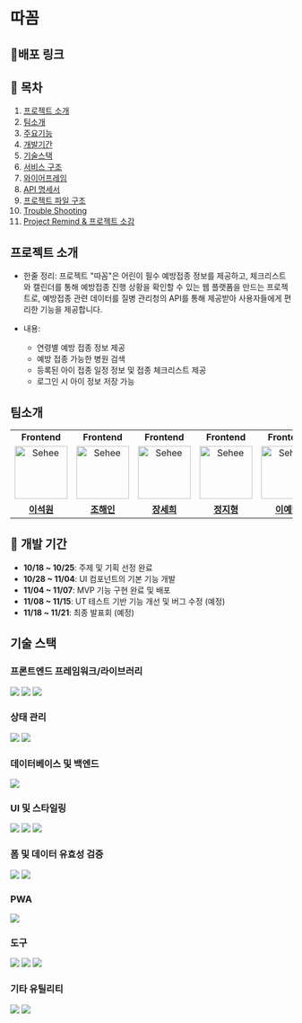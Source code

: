 # 따꼼

## 🔗배포 링크

## 📖 목차
1. [프로젝트 소개](#-프로젝트-소개)
2. [팀소개](#-팀소개)
3. [주요기능](#-주요기능)
4. [개발기간](#%EF%B8%8F-개발기간)
5. [기술스택](#%EF%B8%8F-기술스택)
6. [서비스 구조](#-서비스-구조)
7. [와이어프레임](#-와이어프레임)
8. [API 명세서](#-api-명세서)
9. [프로젝트 파일 구조](#-프로젝트-파일-구조)
10. [Trouble Shooting](#-trouble-shooting)
11. [Project Remind & 프로젝트 소감](#-project-remind--프로젝트-소감)

## 프로젝트 소개
- 한줄 정리: 프로젝트 "따꼼"은 어린이 필수 예방접종 정보를 제공하고, 체크리스트와 캘린더를 통해 예방접종 진행 상황을 확인할 수 있는 웹 플랫폼을 만드는 프로젝트로, 예방접종 관련 데이터를 질병 관리청의 API를 통해 제공받아 사용자들에게 편리한 기능을 제공합니다.

- 내용:
    - 연령별 예방 접종 정보 제공
    - 예방 접종 가능한 병원 검색
    - 등록된 아이 접종 일정 정보 및 접종 체크리스트 제공
    - 로그인 시 아이 정보 저장 가능
 
## 팀소개
<table>
   <tr>
    <td align="center"><b>Frontend</b></td>
    <td align="center"><b>Frontend</b></td>
    <td align="center"><b>Frontend</b></td>
    <td align="center"><b>Frontend</b></td>
     <td align="center"><b>Frontend</b></td>
    <td align="center"><b>Designer</b></td>
  </tr>
  <tr>
    <td align="center"><img width="94" alt="Sehee" src="https://github.com/user-attachments/assets/58793047-dde4-45c4-bc31-d1473935864f"></td>
    <td align="center"><img width="94" alt="Sehee" src="https://github.com/user-attachments/assets/58793047-dde4-45c4-bc31-d1473935864f"></td>
    <td align="center"><img width="94" alt="Sehee" src="https://github.com/user-attachments/assets/58793047-dde4-45c4-bc31-d1473935864f"></td>
    <td align="center"><img width="94" alt="Sehee" src="https://github.com/user-attachments/assets/58793047-dde4-45c4-bc31-d1473935864f"></td>
    <td align="center"><img width="94" alt="Sehee" src="https://github.com/user-attachments/assets/58793047-dde4-45c4-bc31-d1473935864f"></td>
     <td align="center"><img width="94" alt="Sehee" src="https://github.com/user-attachments/assets/58793047-dde4-45c4-bc31-d1473935864f"></td>
  </tr>


  <tr>
    <td align="center"><b><a href="https://github.com/seokwon27">이석원</a></b></td>
    <td align="center"><b><a href="https://github.com/joycie416">조해인</a></b></td>
    <td align="center"><b><a href="https://github.com/sehee-jang">장세희</a></b></td>
    <td align="center"><b><a href="https://github.com/stopbrother">정지형</a></b></td>
    <td align="center"><b><a href="https://github.com/leeyeram84">이예람</a></b></td>
    <td align="center"><b><a href="">전수빈</a></b></td>
  </tr>
</table>

## 📅 개발 기간
- **10/18 ~ 10/25**: 주제 및 기획 선정 완료
- **10/28 ~ 11/04**: UI 컴포넌트의 기본 기능 개발
- **11/04 ~ 11/07**: MVP 기능 구현 완료 및 배포
- **11/08 ~ 11/15**: UT 테스트 기반 기능 개선 및 버그 수정 (예정)
- **11/18 ~ 11/21**: 최종 발표회 (예정)


## 기술 스택

### 프론트엔드 프레임워크/라이브러리
<div>
  <img src="https://img.shields.io/badge/Next-black?style=for-the-badge&logo=next.js&logoColor=white">
  <img src="https://img.shields.io/badge/React-61DAFB?style=for-the-badge&logo=react&logoColor=white">
  <img src="https://img.shields.io/badge/TypeScript-007ACC?style=for-the-badge&logo=typescript&logoColor=white">
</div>

### 상태 관리
<div>
  <img src="https://img.shields.io/badge/TanStack%20Query-0078D7?style=for-the-badge&logo=react-query&logoColor=white">
  <img src="https://img.shields.io/badge/Zustand-2E7D32?style=for-the-badge&logo=zustand&logoColor=white">
</div>

### 데이터베이스 및 백엔드
<div>
  <img src="https://img.shields.io/badge/Supabase-3ECF8E?style=for-the-badge&logo=supabase&logoColor=white">
</div>

### UI 및 스타일링
<div>
  <img src="https://img.shields.io/badge/ShadCN-4B0082?style=for-the-badge&logo=shadcn&logoColor=white">
  <img src="https://img.shields.io/badge/tailwindcss-%2338B2AC.svg?style=for-the-badge&logo=tailwind-css&logoColor=white">
  <img src="https://img.shields.io/badge/lucide--react-FF5555?style=for-the-badge&logo=lucide&logoColor=white">
</div>

### 폼 및 데이터 유효성 검증
<div>
  <img src="https://img.shields.io/badge/React%20Form-61DAFB?style=for-the-badge&logo=react&logoColor=white">
  <img src="https://img.shields.io/badge/Zod-2D3748?style=for-the-badge&logo=typescript&logoColor=white">
</div>

### PWA
<div>
  <img src="https://img.shields.io/badge/PWA-FFD700?style=for-the-badge&logo=progressive-web-apps&logoColor=black">
</div>

### 도구
<div>
  <img src="https://img.shields.io/badge/Visual%20Studio%20Code-0078d7.svg?style=for-the-badge&logo=visual-studio-code&logoColor=white">
  <img src="https://img.shields.io/badge/Github-181717?style=for-the-badge&logo=Github&logoColor=white">
  <img src="https://img.shields.io/badge/Figma-F24E1E?style=for-the-badge&logo=Figma&logoColor=white">
</div>

### 기타 유틸리티
<div>
  <img src="https://img.shields.io/badge/fast--xml--parser-4F46B8?style=for-the-badge&logo=xml&logoColor=white">
  <img src="https://img.shields.io/badge/date--fns-5A67D8?style=for-the-badge&logo=javascript&logoColor=white">
</div>

